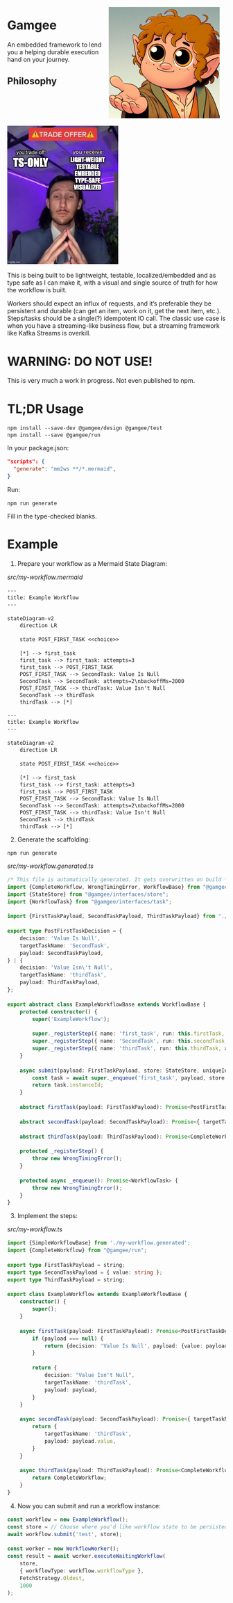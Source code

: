 <div style="float: right; margin: 1em">
<img alt="Image generated by Copilot; Prompt: A hobbit looking up at you, offering his hand to help you, in a simple cartoon in the 1990's Cartoon Network style" src="./resources/samwise-gamgee.jpg" width="256" height="auto" />
</div>

# Gamgee

An embedded framework to lend you a helping durable execution hand on your journey.

## Philosophy

<img src="./resources/tradeoffs.jpg" width="256" height="auto" />

This is being built to be lightweight, testable, localized/embedded and as type safe as I can make it, with a visual and single source of truth for how the workflow is built.

Workers should expect an influx of requests, and it’s preferable they be persistent and durable (can get an item, work on it, get the next item, etc.). Steps/tasks should be a single(?) idempotent IO call. The classic use case is when you have a streaming-like business flow, but a streaming framework like Kafka Streams is overkill.

# WARNING: DO NOT USE!

This is very much a work in progress. Not even published to npm.

# TL;DR Usage

```shell
npm install --save-dev @gamgee/design @gamgee/test
npm install --save @gamgee/run
```

In your package.json:

```json
"scripts": {
  "generate": "mm2ws **/*.mermaid",
}
```

Run:

```shell
npm run generate
```

Fill in the type-checked blanks.

# Example

1. Prepare your workflow as a Mermaid State Diagram:

_src/my-workflow.mermaid_
```text
---
title: Example Workflow
---

stateDiagram-v2
    direction LR

    state POST_FIRST_TASK <<choice>>

    [*] --> first_task
    first_task --> first_task: attempts=3
    first_task --> POST_FIRST_TASK
    POST_FIRST_TASK --> SecondTask: Value Is Null
    SecondTask --> SecondTask: attempts=2\nbackoffMs=2000
    POST_FIRST_TASK --> thirdTask: Value Isn't Null
    SecondTask --> thirdTask
    thirdTask --> [*]
```

```mermaid
---
title: Example Workflow
---

stateDiagram-v2
    direction LR

    state POST_FIRST_TASK <<choice>>

    [*] --> first_task
    first_task --> first_task: attempts=3
    first_task --> POST_FIRST_TASK
    POST_FIRST_TASK --> SecondTask: Value Is Null
    SecondTask --> SecondTask: attempts=2\nbackoffMs=2000
    POST_FIRST_TASK --> thirdTask: Value Isn't Null
    SecondTask --> thirdTask
    thirdTask --> [*]
```

2. Generate the scaffolding:

```shell
npm run generate
```

_src/my-workflow.generated.ts_
```ts
/* This file is automatically generated. It gets overwritten on build */
import {CompleteWorkflow, WrongTimingError, WorkflowBase} from "@gamgee/run";
import {StateStore} from "@gamgee/interfaces/store";
import {WorkflowTask} from "@gamgee/interfaces/task";

import {FirstTaskPayload, SecondTaskPayload, ThirdTaskPayload} from "./my-workflow";

export type PostFirstTaskDecision = {
    decision: 'Value Is Null',
    targetTaskName: 'SecondTask',
    payload: SecondTaskPayload,
} | {
    decision: 'Value Isn\'t Null',
    targetTaskName: 'thirdTask',
    payload: ThirdTaskPayload,
};

export abstract class ExampleWorkflowBase extends WorkflowBase {
    protected constructor() {
        super('ExampleWorkflow');
        
        super._registerStep({ name: 'first_task', run: this.firstTask, attempts: 3, backoffMs: 1000 });
        super._registerStep({ name: 'SecondTask', run: this.secondTask, attempts: 2, backoffMs: 2000 });
        super._registerStep({ name: 'thirdTask', run: this.thirdTask, attempts: 1, backoffMs: 1000 });
    }
    
    async submit(payload: FirstTaskPayload, store: StateStore, uniqueInstanceId?: string): Promise<string> {
        const task = await super._enqueue('first_task', payload, store, uniqueInstanceId);
        return task.instanceId;
    }

    abstract firstTask(payload: FirstTaskPayload): Promise<PostFirstTaskDecision>;

    abstract secondTask(payload: SecondTaskPayload): Promise<{ targetTaskName: 'thirdTask', payload: ThirdTaskPayload }>;

    abstract thirdTask(payload: ThirdTaskPayload): Promise<CompleteWorkflow>;    

    protected _registerStep() {
        throw new WrongTimingError();
    }
    
    protected async _enqueue(): Promise<WorkflowTask> {
        throw new WrongTimingError();
    }
}
```
3. Implement the steps:

_src/my-workflow.ts_

```ts
import {SimpleWorkflowBase} from './my-workflow.generated';
import {CompleteWorkflow} from "@gamgee/run";

export type FirstTaskPayload = string;
export type SecondTaskPayload = { value: string };
export type ThirdTaskPayload = string;

export class ExampleWorkflow extends ExampleWorkflowBase {
    constructor() {
        super();
    }

    async firstTask(payload: FirstTaskPayload): Promise<PostFirstTaskDecision> {
        if (payload === null) {
            return {decision: 'Value Is Null', payload: {value: payload}, targetTaskName: 'SecondTask'};
        }

        return {
            decision: "Value Isn't Null",
            targetTaskName: 'thirdTask',
            payload: payload,
        }
    }

    async secondTask(payload: SecondTaskPayload): Promise<{ targetTaskName: 'thirdTask'; payload: ThirdTaskPayload }> {
        return {
            targetTaskName: 'thirdTask',
            payload: payload.value,
        }
    }

    async thirdTask(payload: ThirdTaskPayload): Promise<CompleteWorkflow> {
        return CompleteWorkflow;
    }
}
```

4. Now you can submit and run a workflow instance:

```ts
const workflow = new ExampleWorkflow();
const store = // Choose where you'd like workflow state to be persisted
await workflow.submit('test', store);

const worker = new WorkflowWorker();
const result = await worker.executeWaitingWorkflow(
    store,
    { workflowType: workflow.workflowType },
    FetchStrategy.Oldest,
    1000
);
```